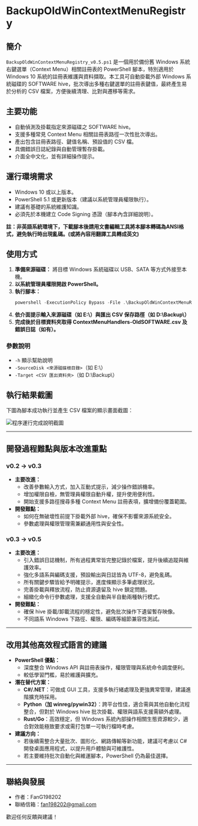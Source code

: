 # BackupOldWinContextMenuRegistry

## 簡介

`BackupOldWinContextMenuRegistry_v0.5.ps1` 是一個用於備份舊 Windows 系統右鍵選單（Context Menu）相關註冊表的 PowerShell 腳本，特別適用於 Windows 10 系統的註冊表維護與資料擷取。本工具可自動掛載外部 Windows 系統磁碟的 SOFTWARE hive，批次導出多種右鍵選單的註冊表鍵值，最終產生易於分析的 CSV 檔案，方便後續清理、比對與遷移等需求。

## 主要功能

- 自動偵測及掛載指定來源磁碟之 SOFTWARE hive。
- 支援多種常見 Context Menu 相關註冊表路徑一次性批次導出。
- 產出包含註冊表路徑、鍵值名稱、預設值的 CSV 檔。
- 具備錯誤日誌紀錄與自動管理暫存掛載。
- 介面全中文化，並有詳細操作提示。

## 運行環境需求

- Windows 10 或以上版本。
- PowerShell 5.1 或更新版本（建議以系統管理員權限執行）。
- 建議有基礎的系統維護知識。
- 必須先於本機建立 Code Signing 憑證（腳本內含詳細說明）。

**註：非英語系統環境下，下載腳本後請用文書編輯工具將本腳本轉碼為ANSI格式，避免執行時出現亂碼。(或將內容用翻譯工具轉成英文)**

## 使用方式

1. **準備來源磁碟：** 將目標 Windows 系統磁碟以 USB、SATA 等方式外接至本機。
2. **以系統管理員權限開啟 PowerShell。**
3. **執行腳本：**
   ```powershell
   powershell -ExecutionPolicy Bypass -File .\BackupOldWinContextMenuRegistry_v0.5.ps1
   ```
4. **依介面提示輸入來源磁碟（如 E:\）與匯出 CSV 保存路徑（如 D:\Backup\）**
5. **完成後於目標資料夾取得 ContextMenuHandlers-OldSOFTWARE.csv 及錯誤日誌（如有）。**

### 參數說明

- `-h` 顯示幫助說明
- `-SourceDisk <來源磁碟根目錄>`（如 E:\）
- `-Target <CSV 匯出資料夾>`（如 D:\Backup\）

## 執行結果截圖

下圖為腳本成功執行並產生 CSV 檔案的顯示畫面截圖：

![程序運行完成說明截圖](/pic/v0.5_success.png)

---

## 開發過程難點與版本改進重點

### v0.2 → v0.3

- **主要改進：**
  - 改善參數輸入方式，加入互動式提示，減少操作錯誤機率。
  - 增加權限自檢，無管理員權限自動升權，提升使用便利性。
  - 開始支援多路徑搜尋多種 Context Menu 註冊表項，擴增備份覆蓋範圍。
- **開發難點：**
  - 如何在無破壞性前提下掛載外部 hive，確保不影響來源系統安全。
  - 參數處理與權限管理需兼顧通用性與安全性。

### v0.3 → v0.5

- **主要改進：**
  - 引入錯誤日誌機制，所有過程異常皆完整記錄於檔案，提升後續追蹤與維護效率。
  - 強化多語系與編碼支援，預設輸出與日誌皆為 UTF-8，避免亂碼。
  - 所有關鍵步驟皆給予明確提示，進度條顯示多筆處理狀況。
  - 完善掛載與釋放流程，防止資源遺留及 hive 鎖定問題。
  - 細緻化命令行參數處理，支援全自動與半自動兩種執行模式。
- **開發難點：**
  - 確保 hive 掛載/卸載流程的穩定性，避免批次操作下遺留暫存映像。
  - 不同語系 Windows 下路徑、權限、編碼等細節兼容性測試。

---

## 改用其他高效程式語言的建議

- **PowerShell 優點：**
  - 深度整合 Windows API 與註冊表操作，權限管理與系統命令調度便利。
  - 較低學習門檻，易於維護與擴充。
- **潛在替代方案：**
  - **C#/.NET**：可做成 GUI 工具，支援多執行緒處理及更強異常管理，建議進階擴充時採用。
  - **Python（加 winreg/pywin32）**：跨平台性佳，適合需與其他自動化流程整合，但對於 Windows hive 批次掛載、權限與語系支援需額外處理。
  - **Rust/Go**：高效穩定，但 Windows 系統內部操作相關生態資源較少，適合對效能極致要求或需打包單一可執行檔時考慮。
- **建議方向：**
  - 若後續需整合大量批次、圖形化、網路傳輸等新功能，建議可考慮以 C# 開發桌面應用程式，以提升用戶體驗與可維護性。
  - 若主要維持批次自動化與維運腳本，PowerShell 仍為最佳選擇。

---

## 聯絡與發展

- 作者：FanG198202
- 聯絡信箱：fan198202@gmail.com

歡迎任何反饋與建議！